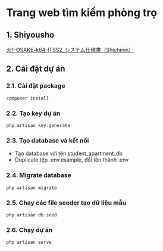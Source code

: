 # Trang web tìm kiếm phòng trọ

## 1. Shiyousho
[火1-OSAKE-k64-ITSS2_システム仕様書（Shichinin）](https://docs.google.com/spreadsheets/d/1HsgODrQXpRjcx2sSIUbgq6Z2qDV6rKnhnmoF6Ia8sk8/edit#gid=1605266564)

## 2. Cài đặt dự án

### 2.1. Cài đặt package
    composer install

### 2.2. Tạo key dự án
    php artisan key:generate

### 2.3. Tạo database và kết nối
- Tạo database với tên student_apartment_db
- Duplicate tệp .env.example, đổi tên thành .env

### 2.4. Migrate database
    php artisan migrate

### 2.5. Chạy các file seeder tạo dữ liệu mẫu
    php artisan db:seed

### 2.6. Chạy dự án
    php artisan serve
